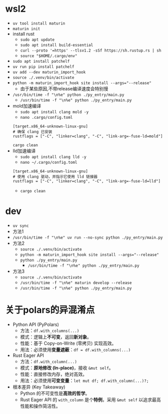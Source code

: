 # wsl2
  * `uv tool install maturin`
  * `maturin init`
  * install rust
    * `sudo apt update`
    * `sudo apt install build-essential`
    * `curl --proto '=https' --tlsv1.2 -sSf https://sh.rustup.rs | sh`
    * `source "$HOME/.cargo/env"`
  * `sudo apt install patchelf`
  * `uv run pip install patchelf`
  * `uv add --dev maturin_import_hook`
  * `source ./.venv/bin/activate`
  * `python -m maturin_import_hook site install --args="--release"`
    * 由于某些原因,不带release编译速度会特别慢
  * `/usr/bin/time -f "\n%e" python ./py_entry/main.py`
    * `/usr/bin/time -f "\n%e" python ./py_entry/main.py`
  * mold加速编译
    * `sudo apt install clang mold -y`
    * `nano .cargo/config.toml`
    ```
    [target.x86_64-unknown-linux-gnu]
    # 确保 clang 已安装
    rustflags = ["-C", "linker=clang", "-C", "link-arg=-fuse-ld=mold"]
    ```
    `cargo clean`
  * lld加速编译
    * `sudo apt install clang lld -y`
    * `nano ~/.cargo/config.toml`
    ```
    [target.x86_64-unknown-linux-gnu]
    # 使用 clang 驱动，并指示它使用 lld 链接器
    rustflags = ["-C", "linker=clang", "-C", "link-arg=-fuse-ld=lld"]
    ```
    * `cargo clean`

# dev
  * `uv sync`
  * 方法1
  * `/usr/bin/time -f "\n%e" uv run --no-sync python ./py_entry/main.py`
  * 方法2
    * `source ./.venv/bin/activate`
    * `python -m maturin_import_hook site install --args="--release"`
    * `python ./py_entry/main.py`
      * `/usr/bin/time -f "\n%e" python ./py_entry/main.py`
  * 方法3
    * `source ./.venv/bin/activate`
    * `/usr/bin/time -f "\n%e" maturin develop --release`
    * `/usr/bin/time -f "\n%e" python ./py_entry/main.py`
# 关于polars的异混淆点
  * Python API (PyPolars)
    * 方法：`df.with_columns(...)`
    * 模式：逻辑上**不可变**，返回**新对象**。
    * 性能：基于 Copy-on-Write (零拷贝) 实现高效。
    * 用法：必须使用**变量遮蔽**：`df = df.with_columns(...)`
  * Rust Eager API
    * 方法：`df.with_column(...)`
    * 模式：**原地修改 (In-place)**，接收 `&mut self`。
    * 性能：直接修改内存，绝对高效。
    * 用法：必须使用**可变变量**：`let mut df; df.with_column(...)?;`
  * 根本差异 (Key Takeaway)
    * Python 的不可变性是**高效的哲学**。
    * Rust Eager API 的 `with_column` 是个**特例**，采用 `&mut self` 以追求最高性能和操作简洁性。

